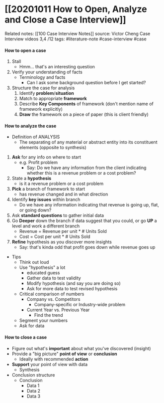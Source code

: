 # [[20201011 How to Open, Analyze and Close a Case Interview]]

Related notes: [[100 Case Interview Notes]]
source: Victor Cheng Case Interview videos 3,4 /12
tags: #literature-note #case-interview #case


#### How to open a case
1. Stall
	- Hmm... that's an interesting question
2. Verify your understanding of facts
	- Terminology and facts
		- Can I ask some background question before I get started?
3. Structure the case for analysis
	1. Identify **problem**/**situation**
	2. Match to appropriate **framework**
	3. Describe **Key Components** of framework (don't mention name of framework explicitly)
	4. **Draw** the framework on a piece of paper (this is client friendly)

#### How to analyze the case
- Definition of ANALYSIS
	- The separating of any material or abstract entity into its constituent elements (opposite to synthesis)
1. **Ask** for any info on where to start
	- e.g. Profit problem
		- Say: Do we have any information from the client indicating whether this is a revenue problem or a cost problem?
2. State a **hypothesis**
	- is it a revenue problem or a cost problem
3. **Pick** a branch of framework to start
	- has revenue changed and in what direction
4. Identify **key issues** within branch
	- Do we have any information indicating that revenue is going up, flat, or going down?
5. Ask **standard questions** to gather initial data
6. Go **Deeper** down the branch if data suggest that you could, or go **UP** a level and work a different branch
	- Revenue = Revenue per unit * # Units Sold
	- Cost = Cost per unit * # Units Sold
7. **Refine** hypothesis as you discover more insights
	- Say: that's kinda odd that profit goes down while revenue goes up

- Tips
	- Think out loud
	- Use "hypothesis" a lot
		- educated guess
		- Gather data to test validity
		- Modify hypothesis (and say you are doing so)
		- Ask for more data to test revised hypothesis
	- Critical comparison of numbers
		- Company vs. Competitors
			- Company-specific or Industry-wide problem
		- Current Year vs. Previous Year
			- Find the trend
	- Segment your numbers
	- Ask for data


#### How to close a case
- Figure out what's **important** about what you've discovered (insight)
- Provide a "big picture" **point of view** or **conclusion**
	- Ideally with recommended **action**
- **Support** your point of view with data
	- Synthesis
- Conclusion structure
	- Conclusion
		- Data 1
		- Data 2
		- Data 3
